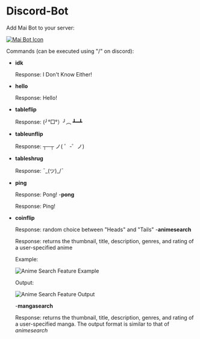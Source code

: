 # Discord-Bot
Add Mai Bot to your server:

[![Mai Bot Icon](https://github.com/ryanalumkal/Mai-Bot/blob/main/pictures/maiboticon.png)](https://discord.com/api/oauth2/authorize?client_id=1091028696661499944&permissions=534723951680&scope=bot)

Commands (can be executed using "/" on discord):
- **idk**

  Response: I Don't Know Either!
- **hello**

  Response: Hello!
- **tableflip**

  Response: (╯°□°）╯︵ ┻━┻
- **tableunflip**

  Response: ┬─┬ ノ( ゜-゜ノ)
- **tableshrug**

  Response: ¯\_(ツ)_/¯
- **ping**

  Response: Pong!
-**pong**

  Response: Ping!
- **coinflip**

  Response: random choice between "Heads" and "Tails"
-**animesearch**

  Response: returns the thumbnail, title, description, genres, and rating of a user-specified anime 
  
  Example: 
  
  ![Anime Search Feature Example](https://github.com/ryanalumkal/Mai-Bot/blob/main/pictures/anime_search_input.png)
  
  Output:
  
  ![Anime Search Feature Output](https://github.com/ryanalumkal/Mai-Bot/blob/main/pictures/anime_search_output.png)
  
  -**mangasearch**

  Response: returns the thumbnail, title, description, genres, and rating of a user-specified manga. The output format is similar to that of *animesearch*
  

